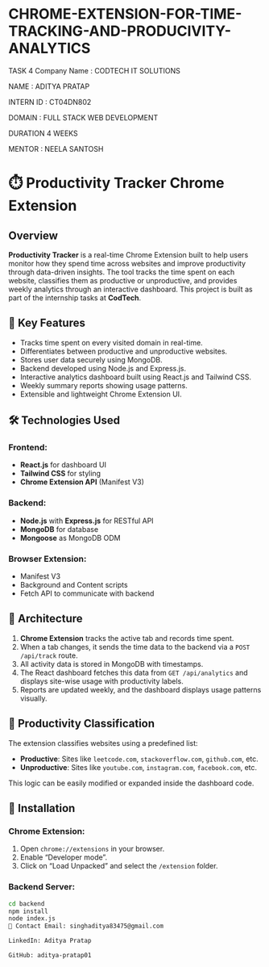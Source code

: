 # CHROME-EXTENSION-FOR-TIME-TRACKING-AND-PRODUCIVITY-ANALYTICS
TASK 4
Company Name : CODTECH IT SOLUTIONS

NAME : ADITYA PRATAP

INTERN ID : CT04DN802

DOMAIN : FULL STACK WEB DEVELOPMENT

DURATION 4 WEEKS

MENTOR : NEELA SANTOSH

# ⏱️ Productivity Tracker Chrome Extension

## Overview

**Productivity Tracker** is a real-time Chrome Extension built to help users monitor how they spend time across websites and improve productivity through data-driven insights. The tool tracks the time spent on each website, classifies them as productive or unproductive, and provides weekly analytics through an interactive dashboard. This project is built as part of the internship tasks at **CodTech**.

## 🔧 Key Features

- Tracks time spent on every visited domain in real-time.
- Differentiates between productive and unproductive websites.
- Stores user data securely using MongoDB.
- Backend developed using Node.js and Express.js.
- Interactive analytics dashboard built using React.js and Tailwind CSS.
- Weekly summary reports showing usage patterns.
- Extensible and lightweight Chrome Extension UI.

## 🛠️ Technologies Used

### Frontend:
- **React.js** for dashboard UI
- **Tailwind CSS** for styling
- **Chrome Extension API** (Manifest V3)

### Backend:
- **Node.js** with **Express.js** for RESTful API
- **MongoDB** for database
- **Mongoose** as MongoDB ODM

### Browser Extension:
- Manifest V3
- Background and Content scripts
- Fetch API to communicate with backend

## 🔗 Architecture

1. **Chrome Extension** tracks the active tab and records time spent.
2. When a tab changes, it sends the time data to the backend via a `POST /api/track` route.
3. All activity data is stored in MongoDB with timestamps.
4. The React dashboard fetches this data from `GET /api/analytics` and displays site-wise usage with productivity labels.
5. Reports are updated weekly, and the dashboard displays usage patterns visually.

## 📝 Productivity Classification

The extension classifies websites using a predefined list:

- **Productive**: Sites like `leetcode.com`, `stackoverflow.com`, `github.com`, etc.
- **Unproductive**: Sites like `youtube.com`, `instagram.com`, `facebook.com`, etc.

This logic can be easily modified or expanded inside the dashboard code.

## 🚀 Installation

### Chrome Extension:
1. Open `chrome://extensions` in your browser.
2. Enable “Developer mode”.
3. Click on “Load Unpacked” and select the `/extension` folder.

### Backend Server:
```bash
cd backend
npm install
node index.js
📩 Contact Email: singhaditya83475@gmail.com

LinkedIn: Aditya Pratap

GitHub: aditya-pratap01
